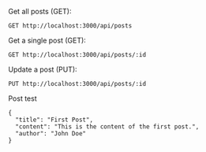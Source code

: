 Get all posts (GET): 

    GET http://localhost:3000/api/posts

Get a single post (GET): 
      
    GET http://localhost:3000/api/posts/:id

Update a post (PUT): 
    
    PUT http://localhost:3000/api/posts/:id

Post test

    {
      "title": "First Post",
      "content": "This is the content of the first post.",
      "author": "John Doe"
    }
